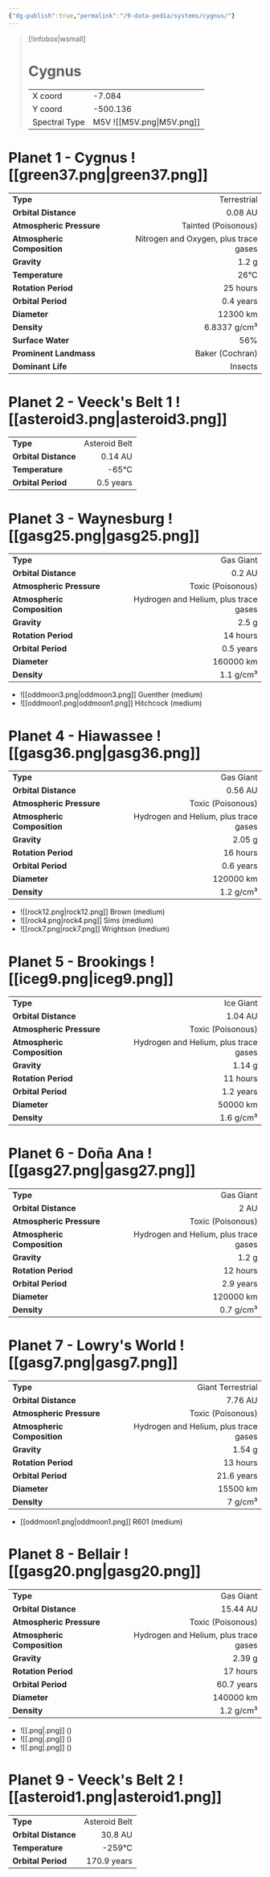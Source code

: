 ```yaml
---
{"dg-publish":true,"permalink":"/9-data-pedia/systems/cygnus/"}
---
```


> [!infobox|wsmall]
> # Cygnus
> | | |
> | - | - |
> | X coord | -7.084 |
> | Y coord| -500.136 |
> | Spectral Type | M5V ![[M5V.png\|M5V.png]] |

# Planet 1 - Cygnus ![[green37.png\|green37.png]]
|                             |                           |
| --------------------------- | -------------------------:|
| **Type**                    |             Terrestrial |
| **Orbital Distance**        |   0.08 AU |
| **Atmospheric Pressure**    |       Tainted (Poisonous) |
| **Atmospheric Composition** |      Nitrogen and Oxygen, plus trace gases |
| **Gravity**                 |        1.2 g |
| **Temperature**             |    26°C |
| **Rotation Period**         |  25 hours |
| **Orbital Period** | 0.4 years |
| **Diameter**                |      12300 km | 
| **Density**                 |    6.8337 g/cm³ |
| **Surface Water**           |           56% | 
| **Prominent Landmass**      |         Baker (Cochran) | 
| **Dominant Life**           |         Insects |





# Planet 2 - Veeck's Belt 1 ![[asteroid3.png\|asteroid3.png]]
|                             |                           |
| --------------------------- | -------------------------:|
| **Type**                    |             Asteroid Belt |
| **Orbital Distance**        |   0.14 AU |
| **Temperature**             |    -65°C |
| **Orbital Period** | 0.5 years |





# Planet 3 - Waynesburg ![[gasg25.png\|gasg25.png]]
|                             |                           |
| --------------------------- | -------------------------:|
| **Type**                    |             Gas Giant |
| **Orbital Distance**        |   0.2 AU |
| **Atmospheric Pressure**    |       Toxic (Poisonous) |
| **Atmospheric Composition** |      Hydrogen and Helium, plus trace gases |
| **Gravity**                 |        2.5 g |
| **Rotation Period**         |  14 hours |
| **Orbital Period** | 0.5 years |
| **Diameter**                |      160000 km | 
| **Density**                 |    1.1 g/cm³ |



- ![[oddmoon3.png\|oddmoon3.png]] Guenther (medium)
- ![[oddmoon1.png\|oddmoon1.png]] Hitchcock (medium)


# Planet 4 - Hiawassee ![[gasg36.png\|gasg36.png]]
|                             |                           |
| --------------------------- | -------------------------:|
| **Type**                    |             Gas Giant |
| **Orbital Distance**        |   0.56 AU |
| **Atmospheric Pressure**    |       Toxic (Poisonous) |
| **Atmospheric Composition** |      Hydrogen and Helium, plus trace gases |
| **Gravity**                 |        2.05 g |
| **Rotation Period**         |  16 hours |
| **Orbital Period** | 0.6 years |
| **Diameter**                |      120000 km | 
| **Density**                 |    1.2 g/cm³ |



- ![[rock12.png\|rock12.png]] Brown (medium)
- ![[rock4.png\|rock4.png]] Sims (medium)
- ![[rock7.png\|rock7.png]] Wrightson (medium)


# Planet 5 - Brookings ![[iceg9.png\|iceg9.png]]
|                             |                           |
| --------------------------- | -------------------------:|
| **Type**                    |             Ice Giant |
| **Orbital Distance**        |   1.04 AU |
| **Atmospheric Pressure**    |       Toxic (Poisonous) |
| **Atmospheric Composition** |      Hydrogen and Helium, plus trace gases |
| **Gravity**                 |        1.14 g |
| **Rotation Period**         |  11 hours |
| **Orbital Period** | 1.2 years |
| **Diameter**                |      50000 km | 
| **Density**                 |    1.6 g/cm³ |





# Planet 6 - Doña Ana ![[gasg27.png\|gasg27.png]]
|                             |                           |
| --------------------------- | -------------------------:|
| **Type**                    |             Gas Giant |
| **Orbital Distance**        |   2 AU |
| **Atmospheric Pressure**    |       Toxic (Poisonous) |
| **Atmospheric Composition** |      Hydrogen and Helium, plus trace gases |
| **Gravity**                 |        1.2 g |
| **Rotation Period**         |  12 hours |
| **Orbital Period** | 2.9 years |
| **Diameter**                |      120000 km | 
| **Density**                 |    0.7 g/cm³ |





# Planet 7 - Lowry's World ![[gasg7.png\|gasg7.png]]
|                             |                           |
| --------------------------- | -------------------------:|
| **Type**                    |             Giant Terrestrial |
| **Orbital Distance**        |   7.76 AU |
| **Atmospheric Pressure**    |       Toxic (Poisonous) |
| **Atmospheric Composition** |      Hydrogen and Helium, plus trace gases |
| **Gravity**                 |        1.54 g |
| **Rotation Period**         |  13 hours |
| **Orbital Period** | 21.6 years |
| **Diameter**                |      15500 km | 
| **Density**                 |    7 g/cm³ |



- [[oddmoon1.png\|oddmoon1.png]] R601 (medium)

# Planet 8 - Bellair ![[gasg20.png\|gasg20.png]]
|                             |                           |
| --------------------------- | -------------------------:|
| **Type**                    |             Gas Giant |
| **Orbital Distance**        |   15.44 AU |
| **Atmospheric Pressure**    |       Toxic (Poisonous) |
| **Atmospheric Composition** |      Hydrogen and Helium, plus trace gases |
| **Gravity**                 |        2.39 g |
| **Rotation Period**         |  17 hours |
| **Orbital Period** | 60.7 years |
| **Diameter**                |      140000 km | 
| **Density**                 |    1.2 g/cm³ |



- ![[.png\|.png]]  ()
- ![[.png\|.png]]  ()
- ![[.png\|.png]]  ()


# Planet 9 - Veeck's Belt 2 ![[asteroid1.png\|asteroid1.png]]
|                             |                           |
| --------------------------- | -------------------------:|
| **Type**                    |             Asteroid Belt |
| **Orbital Distance**        |   30.8 AU |
| **Temperature**             |    -259°C |
| **Orbital Period** | 170.9 years |





